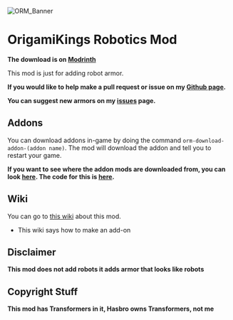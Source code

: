 ![ORM_Banner](https://github.com/OrigamiKing3612/OrigamiKings-Robotics-Mod/assets/115757805/73427454-be1f-4200-bec0-7258ab027659)
# **OrigamiKings Robotics Mod**

**The download is on [Modrinth](https://modrinth.com/mod/origamikings-robotics-armor-mod)**

This mod is just for adding robot armor.

**If you would like to help make a pull request or issue on my [Github page](https://github.com/OrigamiKing3612/OrigamiKings-Robotics-Mod).**

**You can suggest new armors on my [issues](https://github.com/OrigamiKing3612/OrigamiKings-Robotics-Mod/issues) page.**

## Addons
You can download addons in-game by doing the command `orm-download-addon-(addon name)`. The mod will download the addon and tell you to restart your game.

**If you want to see where the addon mods are downloaded from, you can look [here](https://wiki.origamiking.net/orm/addons.json). The code for this is [here](https://github.com/OrigamiKing3612/OrigamiKings-Robotics-Mod/tree/master/src/main/java/net/origamiking/mcmods/orm/commands/download_addons).**

## Wiki

You can go to [this wiki](http://wiki.origamiking.net) about this mod.
- This wiki says how to make an add-on

## **Disclaimer**
**This mod does not add robots it adds armor that looks like robots**

## Copyright Stuff
**This mod has Transformers in it, Hasbro owns Transformers, not me**
